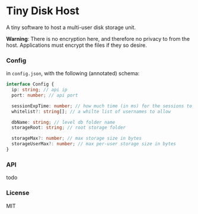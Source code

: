 # Tiny Disk Host

A tiny software to host a multi-user disk storage unit.

**Warning**: There is no encryption here, and therefore no privacy
to from the host. Applications must encrypt the files if they so desire.

### Config

in `config.json`, with the following (annotated) schema:

```typescript
interface Config {
  ip: string; // api ip
  port: number; // api port

  sessionExpTime: number; // how much time (in ms) for the sessions to expire
  whitelist?: string[]; // a whilte list of usernames to allow

  dbName: string; // level db folder name
  storageRoot: string; // root storage folder

  storageMax?: number; // max storage size in bytes
  storageUserMax?: number; // max per-user storage size in bytes
}
```

### API

todo

### License

MIT
